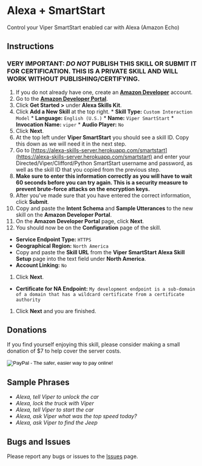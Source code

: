 # Alexa + SmartStart
Control your Viper SmartStart enabled car with Alexa (Amazon Echo)

## Instructions

### VERY IMPORTANT: ***DO NOT*** PUBLISH THIS SKILL OR SUBMIT IT FOR CERTIFICATION. THIS IS A PRIVATE SKILL AND WILL WORK WITHOUT PUBLISHING/CERTIFYING.

1. If you do not already have one, create an [**Amazon Developer**](https://developer.amazon.com/) account.
1. Go to the [**Amazon Developer Portal**](https://developer.amazon.com/edw/home.html#/).
  1. Click **Get Started >** under **Alexa Skills Kit**.
  1. Click **Add a New Skill** at the top right.
    * **Skill Type:** `Custom Interaction Model`
    * **Language:** `English (U.S.)`
    * **Name:** `Viper SmartStart`
    * **Invocation Name:** `viper`
    * **Audio Player:** `No`
  1. Click **Next**.
  1. At the top left under **Viper SmartStart** you should see a skill ID. Copy this down as we will need it in the next step.
1. Go to [https://alexa-skills-server.herokuapp.com/smartstart](https://alexa-skills-server.herokuapp.com/smartstart) and enter your Directed/Viper/Clifford/Python SmartStart username and password, as well as the skill ID that you copied from the previous step.
  1. **Make sure to enter this information correctly as you will have to wait 60 seconds before you can try again. This is a security measure to prevent brute-force attacks on the encryption keys.**
  1. After you've made sure that you have entered the correct information, click **Submit**.
  1. Copy and paste the **Intent Schema** and **Sample Utterances** to the new skill on the **Amazon Developer Portal**.
  1. On the **Amazon Developer Portal** page, click **Next**.
1. You should now be on the **Configuration** page of the skill.
  * **Service Endpoint Type:** `HTTPS`
  * **Geographical Region:** `North America`
  * Copy and paste the **Skill URL** from the **Viper SmartStart Alexa Skill Setup** page into the text field under **North America**.
  * **Account Linking:** `No`
1. Click **Next**.
  * **Certificate for NA Endpoint:** `My development endpoint is a sub-domain of a domain that has a wildcard certificate from a certificate authority`
1. Click **Next** and you are finished.

## Donations

If you find yourself enjoying this skill, please consider making a small donation of $7 to help cover the server costs.

<form action="https://www.paypal.com/cgi-bin/webscr" method="post" target="_top">
  <input type="hidden" name="cmd" value="_s-xclick">
  <input type="hidden" name="hosted_button_id" value="QMN7ED7745TQJ">
  <input type="image" src="https://www.paypalobjects.com/en_US/i/btn/btn_donateCC_LG.gif" border="0" name="submit" alt="PayPal - The safer, easier way to pay online!">
  <img alt="" border="0" src="https://www.paypalobjects.com/en_US/i/scr/pixel.gif" width="1" height="1">
</form>

## Sample Phrases

* *Alexa, tell Viper to unlock the car*
* *Alexa, lock the truck with Viper*
* *Alexa, tell Viper to start the car*
* *Alexa, ask Viper what was the top speed today?*
* *Alexa, ask Viper to find the Jeep*

## Bugs and Issues

Please report any bugs or issues to the [Issues](https://github.com/dale3h/alexa-smartstart/issues) page.
